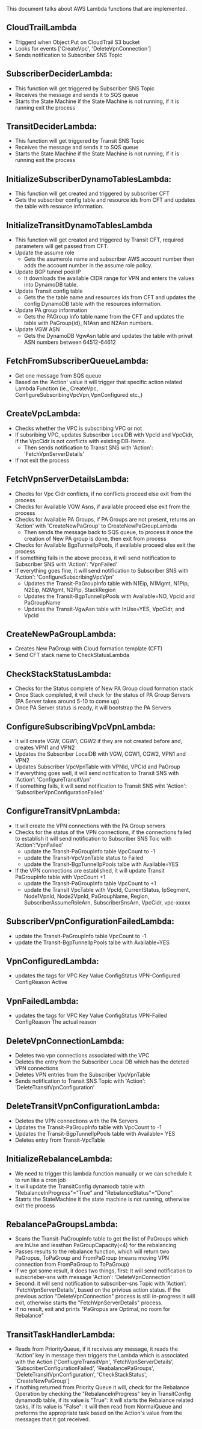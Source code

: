 This document talks about AWS Lambda functions that are implemented.

## CloudTrailLambda
  * Triggerd when Object:Put on CloudTrail S3 bucket
  * Looks for events ['CreateVpc', 'DeleteVpnConnection']
  * Sends notification to Subscriber SNS Topic

## SubscriberDeciderLambda:
  * This function will get triggered by Subscriber SNS Topic
  * Receives the message and sends it to SQS queue
  * Starts the State Machine if the State Machine is not running, if it is running exit the process

## TransitDeciderLambda:
  * This function will get triggered by Transit SNS Topic
  * Receives the message and sends it to SQS queue
  * Starts the State Machine if the State Machine is not running, if it is running exit the process

## InitializeSubscriberDynamoTablesLambda:
  * This function will get created and triggered by subscriber CFT
  * Gets the subscriber config table and resource ids from CFT and updates the table with resource information.

## InitializeTransitDynamoTablesLambda
  * This function will get created and triggered by Transit CFT, required parameters will get passed from CFT.
  * Update the assume role
    * Gets the asumerole name and subscriber AWS account number then adds the account number in the assume role policy.
  * Update BGP tunnel pool IP
    * It downloads the available CIDR range for VPN and enters the values into DynamoDB table.
  * Update Transit config table
    * Gets the the table name and resources ids from CFT and updates the config DynamoDB table with the resources information.
  * Update PA group information
    * Gets the PAGroup info table name from the CFT and updates the table with PaGroup{id}, N1Asn and N2Asn numbers.
  * Update VGW ASN
    * Gets the DynamoDB VgwAsn table and updates the table with privat ASN numbers between 64512-64612
    
##  FetchFromSubscriberQueueLambda:
  * Get one message from SQS queue
  * Based on the 'Action' value it will trigger that specific action related Lambda Function (ie., CreateVpc, ConfigureSubscribingVpcVpn,VpnConfigured etc.,)

## CreateVpcLambda:
  * Checks whether the VPC is subscribing VPC or not
  * If subsribing VPC, updates Subscriber LocalDB with VpcId and VpcCidr, if the VpcCidr is not conflicts with existing DB-Items.
    * Then sends notification to Transit SNS with 'Action': 'FetchVpnServerDetails'
  * If not exit the process

## FetchVpnServerDetailsLambda:
  * Checks for Vpc Cidr conflicts, if no conflicts proceed else exit from the process
  * Checks for Available VGW Asns, if available proceed else exit from the process
  * Checks for Available PA Groups, if PA Groups are not present, returns an 'Action' with 'CreateNewPaGroup' to CreateNewPaGroupLambda
      * Then sends the message back to SQS queue, to process it once the creation of New PA group is done, then exit from process
  * Checks for Available BgpTunnelIpPools, if available proceed else exit the process
  * If something fails in the above process, it will send notification to Subscriber SNS with 'Action': 'VpnFailed'
  * If everything goes fine, it will send notification to Subscriber SNS with 'Action': 'ConfigureSubscribingVpcVpn'
      * Updates the Transit-PaGroupInfo table with N1Eip, N1Mgmt, N1Pip, N2Eip, N2Mgmt, N2Pip, StackRegion
      * Updates the Transit-BgpTunnelIpPools with Available=NO, VpcId and PaGroupName
      * Updates the Transit-VgwAsn table with InUse=YES, VpcCidr, and VpcId

## CreateNewPaGroupLambda:
  * Creates New PaGroup with Cloud formation template (CFT)
  * Send CFT stack name to CheckStatusLambda

## CheckStackStatusLambda:
  * Checks for the Status complete of New PA Group cloud formation stack
  * Once Stack completed, it will check for the status of PA Group Servers (PA Server takes around 5-10 to come up)
  * Once PA Server status is ready, it will bootstrap the PA Servers

## ConfigureSubscribingVpcVpnLambda:
  * It will create VGW, CGW1, CGW2 if they are not created before and, creates VPN1 and VPN2
  * Updates the Subscriber LocalDB with VGW, CGW1, CGW2, VPN1 and VPN2
  * Updates Subscriber VpcVpnTable with VPNId, VPCId and PaGroup
  * If everything goes well, it will send notification to Transit SNS with 'Action': 'ConfigureTransitVpn'
  * If something fails, it will send notification to Transit SNS wiht 'Action': 'SubscriberVpnConfigurationFailed'

## ConfigureTransitVpnLambda:
  * It will create the VPN connections with the PA Group servers
  * Checks for the status of the VPN connections, if the connections failed to establish it will send notification to Subscriber SNS Toic with 'Action':'VpnFailed'
      * update the Transit-PaGroupInfo table VpcCount to -1
      * update the Transit-VpcVpnTable status to Failed
      * update the Transit-BgpTunnelIpPools talbe with Available=YES
  * If the VPN connections are established, it will update Transit PaGroupInfo table with VpcCount +1
      * update the Transit-PaGroupInfo table VpcCount to +1
      * update the Transit VpcTable with VpcId, CurrentStatus, IpSegment, Node1VpnId, Node2VpnId, PaGroupName, Region, SubscriberAssumeRoleArn, SubscriberSnsArn, VpcCidr, vpc-xxxxx

## SubscriberVpnConfigurationFailedLambda:
  * update the Transit-PaGroupInfo table VpcCount to -1
  * update the Transit-BgpTunnelIpPools talbe with Available=YES

## VpnConfiguredLambda:
  * updates the tags for VPC
        Key                 Value
        ConfigStatus        VPN-Configured
        ConfigReason        Active

## VpnFailedLambda:
  * updates the tags for VPC
        Key                 Value
        ConfigStatus        VPN-Failed
        ConfigReason        The actual reason

## DeleteVpnConnectionLambda:
  * Deletes two vpn connections associated with the VPC
  * Deletes the entry from the Subscriber Local DB which has the deteted VPN connections
  * Deletes VPN entries from the Subscriber VpcVpnTable
  * Sends notification to Transit SNS Topic with 'Action': 'DeleteTransitVpnConfiguration'

## DeleteTransitVpnConfigurationLambda:
  * Deletes the VPN connections with the PA Servers
  * Updates the Transit-PaGroupInfo table with VpcCount to -1
  * Updates the Transit-BgpTunnelIpPools table with Available= YES
  * Deletes entry from Transit-VpcTable

## InitializeRebalanceLambda:
  * We need to trigger this lambda function manually or we can schedule it to run like a cron job
  * It will update the TransitConfig dynamodb table with "RebalanceInProgress"="True" and "RebalanceStatus"="Done"
  * Statrts the StateMachine it the state machine is not running, otherwise exit the process

## RebalancePaGroupsLambda:
  * Scans the Transit-PaGroupInfo table to get the list of PaGroups which are InUse and lessthan PaGroupCapacity(<4) for the rebalancing
  * Passes results to the rebalance function, which will return two PaGropus, ToPaGroup and FromPaGroup (means moving VPN connection from FromPaGroup to ToPaGroup)
  * If we got some result, it does two things, first: it will send notification to subscrieber-sns with message 'Action': 'DeleteVpnConnection'
  * Second: it will send notification to subscriber-sns Topic with 'Action': 'FetchVpnServerDetails', based on the privious action status. If the previous action "DeleteVpnConnection" process is still in-progress it will exit, otherwise starts the "FetchVpnServerDetails" process.
  * If no result, exit and prints "PaGropus are Optimal, no room for Rebalance"

## TransitTaskHandlerLambda:
  * Reads from PriorityQueue, if it receives any message, it reads the 'Action' key in message then triggers the Lambda which is associated with the Action ['ConfiugreTransitVpn', 'FetchVpnServerDetails', 'SubscriberConfigurationFailed', 'ReabalancePaGroups', 'DeleteTransitVpnConfiguration', 'CheckStackStatus', 'CreateNewPaGroup']
  * if nothing returned from Priority Queue it will, check for the Rebalance Operation by checking the "RebalanceInProgress" key in TransitConfig dynamodb table, if its value is "True": it will starts the Rebalance related tasks, if its value is "False": it will then read from  NormalQueue and preforms the appropriate task based on the Action's value from the messages that it got received.

